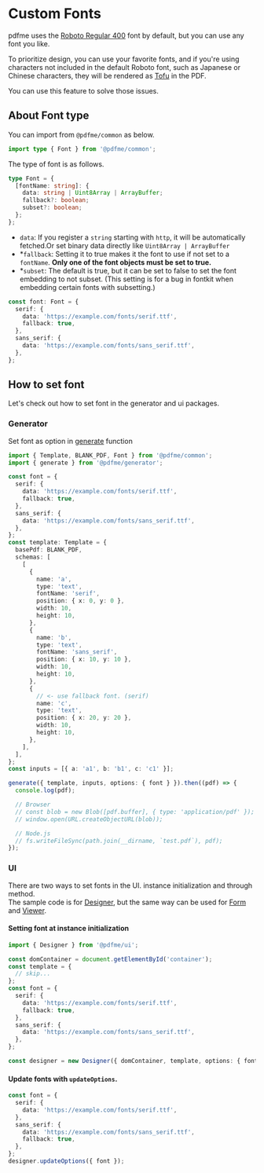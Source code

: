 # Custom Fonts

pdfme uses the [Roboto Regular 400](https://fonts.google.com/specimen/Roboto) font by default, but you can use any font you like.

To prioritize design, you can use your favorite fonts, and if you're using characters not included in the default Roboto font, such as Japanese or Chinese characters, they will be rendered as [Tofu](https://fonts.google.com/knowledge/glossary/tofu) in the PDF.

You can use this feature to solve those issues.

## About Font type

You can import from `@pdfme/common` as below.

```ts
import type { Font } from '@pdfme/common';
```

The type of font is as follows.

```ts
type Font = {
  [fontName: string]: {
    data: string | Uint8Array | ArrayBuffer;
    fallback?: boolean;
    subset?: boolean;
  };
};
```
- `data`: If you register a `string` starting with `http`, it will be automatically fetched.Or set binary data directly like `Uint8Array | ArrayBuffer`
- \*`fallback`: Setting it to true makes it the font to use if not set to a `fontName`. **Only one of the font objects must be set to true.**
- \*`subset`: The default is true, but it can be set to false to set the font embedding to not subset. (This setting is for a bug in fontkit when embedding certain fonts with subsetting.)

```ts
const font: Font = {
  serif: {
    data: 'https://example.com/fonts/serif.ttf',
    fallback: true,
  },
  sans_serif: {
    data: 'https://example.com/fonts/sans_serif.ttf',
  },
};
```

## How to set font

Let's check out how to set font in the generator and ui packages.

### Generator

Set font as option in [generate](/docs/getting-started#generator) function

```ts
import { Template, BLANK_PDF, Font } from '@pdfme/common';
import { generate } from '@pdfme/generator';

const font = {
  serif: {
    data: 'https://example.com/fonts/serif.ttf',
    fallback: true,
  },
  sans_serif: {
    data: 'https://example.com/fonts/sans_serif.ttf',
  },
};
const template: Template = {
  basePdf: BLANK_PDF,
  schemas: [
    [
      {
        name: 'a',
        type: 'text',
        fontName: 'serif',
        position: { x: 0, y: 0 },
        width: 10,
        height: 10,
      },
      {
        name: 'b',
        type: 'text',
        fontName: 'sans_serif',
        position: { x: 10, y: 10 },
        width: 10,
        height: 10,
      },
      {
        // <- use fallback font. (serif)
        name: 'c',
        type: 'text',
        position: { x: 20, y: 20 },
        width: 10,
        height: 10,
      },
    ],
  ],
};
const inputs = [{ a: 'a1', b: 'b1', c: 'c1' }];

generate({ template, inputs, options: { font } }).then((pdf) => {
  console.log(pdf);

  // Browser
  // const blob = new Blob([pdf.buffer], { type: 'application/pdf' });
  // window.open(URL.createObjectURL(blob));

  // Node.js
  // fs.writeFileSync(path.join(__dirname, `test.pdf`), pdf);
});
```

### UI

There are two ways to set fonts in the UI. instance initialization and through method.  
The sample code is for [Designer](/docs/getting-started#designer), but the same way can be used for [Form](/docs/getting-started#form) and [Viewer](/docs/getting-started#viewer).

#### Setting font at instance initialization

```ts
import { Designer } from '@pdfme/ui';

const domContainer = document.getElementById('container');
const template = {
  // skip...
};
const font = {
  serif: {
    data: 'https://example.com/fonts/serif.ttf',
    fallback: true,
  },
  sans_serif: {
    data: 'https://example.com/fonts/sans_serif.ttf',
  },
};

const designer = new Designer({ domContainer, template, options: { font } });
```

#### Update fonts with `updateOptions`.

```ts
const font = {
  serif: {
    data: 'https://example.com/fonts/serif.ttf',
  },
  sans_serif: {
    data: 'https://example.com/fonts/sans_serif.ttf',
    fallback: true,
  },
};
designer.updateOptions({ font });
```

